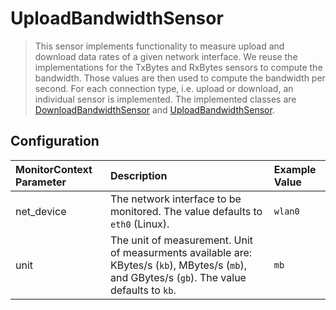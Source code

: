 # UploadBandwidthSensor

> This sensor implements functionality to measure upload and download data rates of a given network interface. We reuse the implementations for the TxBytes and RxBytes sensors to compute the bandwidth. Those values are then used to compute the bandwidth per second. For each connection type, i.e. upload or download, an individual sensor is implemented. The implemented classes are [DownloadBandwidthSensor](https://github.com/dhoppe83/visor/blob/hlrs-sensors/visor-sensors-hlrs/src/main/java/de/ustutt/omi/cloudiator/visor/sensors/net/DownloadBandwidthSensor.java) and [UploadBandwidthSensor](https://github.com/dhoppe83/visor/blob/hlrs-sensors/visor-sensors-hlrs/src/main/java/de/ustutt/omi/cloudiator/visor/sensors/net/UploadBandwidthSensor.java).


## Configuration
| MonitorContext Parameter | Description | Example Value |
|:-------------------------|:------------|:--------------|
| net_device               | The network interface to be monitored. The value defaults to `eth0` (Linux). | `wlan0` |
| unit                     | The unit of measurement. Unit of measurments available are: KBytes/s (`kb`), MBytes/s (`mb`), and GBytes/s (`gb`). The value defaults to `kb`. | `mb` |
